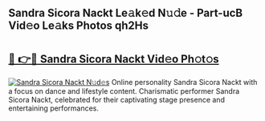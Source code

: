 ## Sandra Sicora Nackt Le𝚊k𝚎d N𝚞𝚍e - Part-ucB Vid𝚎o Le𝚊ks Photos qh2Hs

# <h2><a href="http://fb672j.evod.top/?m=Sandra+Sicora+Nackt">🔗 👉🔴 Sandra Sicora Nackt Vid𝚎o Ph𝚘t𝚘s</a></h2>

[![Sandra Sicora Nackt N𝚞d𝚎s](https://i.imgur.com/8V9OHl7.gif)](http://fb672j.evod.top/?m=Sandra+Sicora+Nackt)
Online personality Sandra Sicora Nackt with a focus on dance and lifestyle content. Charismatic performer Sandra Sicora Nackt, celebrated for their captivating stage presence and entertaining performances. 
